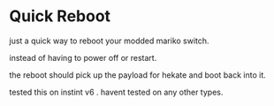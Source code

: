 # Quick Reboot
just a quick way to reboot your modded mariko switch.

instead of having to power off or restart. 

the reboot should pick up the payload for hekate and boot back into it. 

tested this on instint v6 . havent tested on any other types.
